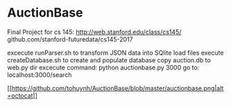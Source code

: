 # AuctionBase
Final Project for cs 145: http://web.stanford.edu/class/cs145/
github.com/stanford-futuredata/cs145-2017

excecute runParser.sh to transform JSON data into SQlite load files
execute createDatabase.sh to create and populate database
copy auction.db to web.py dir
excecute command:
python auctionbase.py 3000
go to: localhost:3000/search


[[https://github.com/tohuynh/AuctionBase/blob/master/auctionbase.png|alt=octocat]]